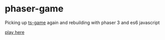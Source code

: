 # phaser-game
Picking up [ts-game](https://github.com/bramoo/ts-game) again and rebuilding with phaser 3 and es6 javascript

[play here](https://bramoo.github.io/phaser-game/)